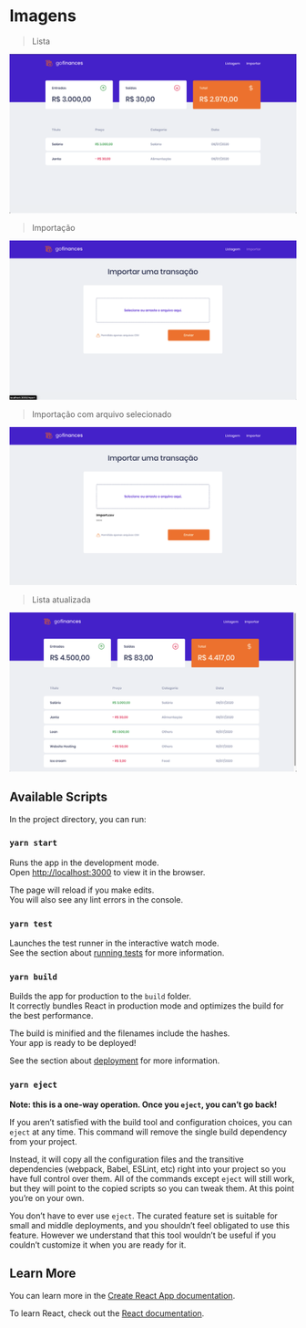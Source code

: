 # Imagens

> Lista

![list](https://github.com/pmapelli/gostack-desafio-7/blob/0fcbdb3f91a0e4cc9ba6768d3c7535f6828d3a6f/goFinances_1.png)

> Importação

![list](https://github.com/pmapelli/gostack-desafio-7/blob/0fcbdb3f91a0e4cc9ba6768d3c7535f6828d3a6f/goFinances_2.png)

> Importação com arquivo selecionado

![list](https://github.com/pmapelli/gostack-desafio-7/blob/0fcbdb3f91a0e4cc9ba6768d3c7535f6828d3a6f/goFinances_3.png)

> Lista atualizada

![list](https://github.com/pmapelli/gostack-desafio-7/blob/0fcbdb3f91a0e4cc9ba6768d3c7535f6828d3a6f/goFinances_4.png)

## Available Scripts

In the project directory, you can run:

### `yarn start`

Runs the app in the development mode.<br />
Open [http://localhost:3000](http://localhost:3000) to view it in the browser.

The page will reload if you make edits.<br />
You will also see any lint errors in the console.

### `yarn test`

Launches the test runner in the interactive watch mode.<br />
See the section about [running tests](https://facebook.github.io/create-react-app/docs/running-tests) for more information.

### `yarn build`

Builds the app for production to the `build` folder.<br />
It correctly bundles React in production mode and optimizes the build for the best performance.

The build is minified and the filenames include the hashes.<br />
Your app is ready to be deployed!

See the section about [deployment](https://facebook.github.io/create-react-app/docs/deployment) for more information.

### `yarn eject`

**Note: this is a one-way operation. Once you `eject`, you can’t go back!**

If you aren’t satisfied with the build tool and configuration choices, you can `eject` at any time. This command will remove the single build dependency from your project.

Instead, it will copy all the configuration files and the transitive dependencies (webpack, Babel, ESLint, etc) right into your project so you have full control over them. All of the commands except `eject` will still work, but they will point to the copied scripts so you can tweak them. At this point you’re on your own.

You don’t have to ever use `eject`. The curated feature set is suitable for small and middle deployments, and you shouldn’t feel obligated to use this feature. However we understand that this tool wouldn’t be useful if you couldn’t customize it when you are ready for it.

## Learn More

You can learn more in the [Create React App documentation](https://facebook.github.io/create-react-app/docs/getting-started).

To learn React, check out the [React documentation](https://reactjs.org/).
